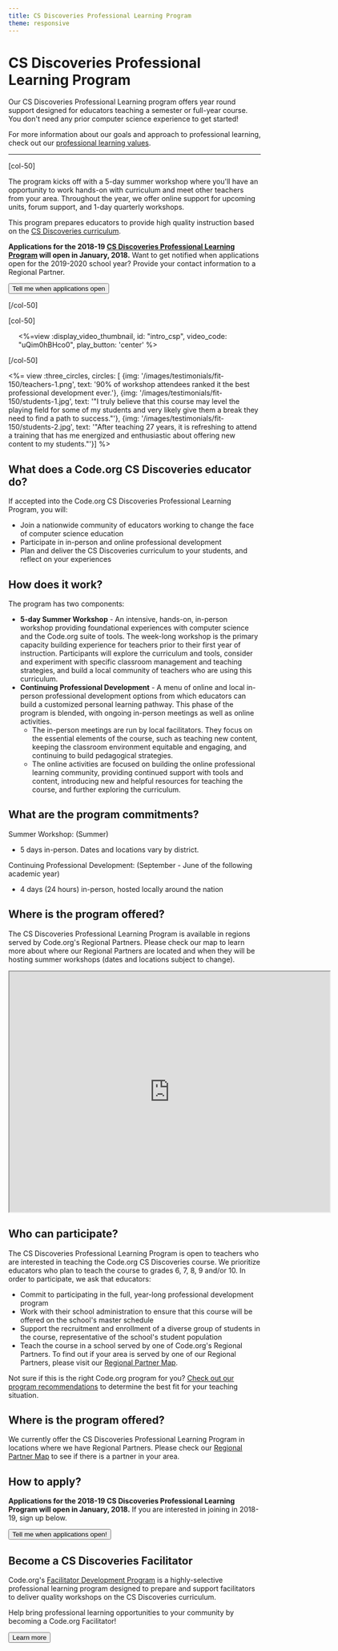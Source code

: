 ```yaml
---
title: CS Discoveries Professional Learning Program
theme: responsive
---
```

# CS Discoveries Professional Learning Program

Our CS Discoveries Professional Learning program offers year round support designed for educators teaching a semester or full-year course. You don't need any prior computer science experience to get started! 

For more information about our goals and approach to professional learning, check out our [professional learning values](educate/professional-learning/values).
<br>

<hr/>

[col-50]

The program kicks off with a 5-day summer workshop where you'll have an opportunity to work hands-on with curriculum and meet other teachers from your area. Throughout the year, we offer online support for upcoming units, forum support, and 1-day quarterly workshops.

This program prepares educators to provide high quality instruction based on the [CS Discoveries curriculum](/educate/csd). 

**Applications for the 2018-19 [CS Discoveries Professional Learning Program](/files/PLProgramsOverview_1-Pager.pdf) will open in January, 2018.** Want to get notified when applications open for the 2019-2020 school year? Provide your contact information to a Regional Partner.

[<button>Tell me when applications open</button>](https://studio.code.org/pd/regional_partner_contact/new)

[/col-50]

[col-50]

<div style="margin-left: 20px;">

<%=view :display_video_thumbnail, id: "intro_csp", video_code: "uQim0hBHco0", play_button: 'center' %>

</div>

[/col-50]

<div style="clear: both;"></div>

<%= view :three_circles, circles: [
{img: '/images/testimonials/fit-150/teachers-1.png', text: '90% of workshop attendees ranked it the best professional development ever.'},
{img: '/images/testimonials/fit-150/students-1.jpg', text: '"I truly believe that this course may level the playing field for some of my students and very likely give them a break they need to find a path to success."'},
{img: '/images/testimonials/fit-150/students-2.jpg', text: '"After teaching 27 years, it is refreshing to attend a training that has me energized and enthusiastic about offering new content to my students."'}] %>

## What does a Code.org CS Discoveries educator do?
If accepted into the Code.org CS Discoveries Professional Learning Program, you will:

- Join a nationwide community of educators working to change the face of computer science education 
- Participate in in-person and online professional development
- Plan and deliver the CS Discoveries curriculum to your students, and reflect on your experiences 


## <a name="components"></a>How does it work?
The program has two components: 

- **5-day Summer Workshop** - An intensive, hands-on, in-person workshop providing foundational experiences with computer science and the Code.org suite of tools. The week-long workshop is the primary capacity building experience for teachers prior to their first year of instruction. Participants will explore the curriculum and tools, consider and experiment with specific classroom management and teaching strategies, and build a local community of teachers who are using this curriculum.
- **Continuing Professional Development** - A menu of online and local in-person professional development options from which educators can build a customized personal learning pathway. This phase of the program is blended, with ongoing in-person meetings as well as online activities.
     - The in-person meetings are run by local facilitators. They focus on the essential elements of the course, such as teaching new content, keeping the classroom environment equitable and engaging, and continuing to build pedagogical strategies.
     - The online activities are focused on building the online professional learning community, providing continued support with tools and content, introducing new and helpful resources for teaching the course, and further exploring the curriculum.



## <a name="commitments"></a>What are the program commitments?

Summer Workshop: (Summer)

- 5 days in-person. Dates and locations vary by district.

Continuing Professional Development: (September - June of the following academic year)

- 4 days (24 hours) in-person, hosted locally around the nation

## <a name="locations"></a>Where is the program offered?

The CS Discoveries Professional Learning Program is available in regions served by Code.org's Regional Partners. Please check our map to learn more about where our Regional Partners are located and when they will be hosting summer workshops (dates and locations subject to change).
<br>

<iframe src="https://www.google.com/maps/d/u/0/embed?mid=1dKLjL6y3AKo45c7weK__JI3sxijfbmzq" width="640" height="480"></iframe>

## <a name="participate"></a>Who can participate?

The CS Discoveries Professional Learning Program is open to teachers who are interested in teaching the Code.org CS Discoveries course. We prioritize educators who plan to teach the course to grades 6, 7, 8, 9 and/or 10. In order to participate, we ask that educators:

* Commit to participating in the full, year-long professional development program
* Work with their school administration to ensure that this course will be offered on the school's master schedule
* Support the recruitment and enrollment of a diverse group of students in the course, representative of the school's student population
* Teach the course in a school served by one of Code.org's Regional Partners. To find out if your area is served by one of our Regional Partners, please visit our [Regional Partner Map](#locations).

Not sure if this is the right Code.org program for you? [Check out our program recommendations](/files/PL-Program-for-Me.pdf) to determine the best fit for your teaching situation.


## <a name="locations"></a>Where is the program offered?

We currently offer the CS Discoveries Professional Learning Program in locations where we have Regional Partners. Please check our [Regional Partner Map](#locations) to see if there is a partner in your area.

## <a name="apply"></a>How to apply?

**Applications for the 2018-19 CS Discoveries Professional Learning Program will open in January, 2018.** If you are interested in joining in 2018-19, sign up below. 

[<button>Tell me when applications open!</button>](https://studio.code.org/pd/regional_partner_contact/new)

## <a name="facilitate"></a>Become a CS Discoveries Facilitator

Code.org's [Facilitator Development Program](/educate/professional-learning/facilitator) is a highly-selective professional learning program designed to prepare and support facilitators to deliver quality workshops on the CS Discoveries curriculum. 

Help bring professional learning opportunities to your community by becoming a Code.org Facilitator!

<a href="/educate/professional-learning/facilitator"><button>Learn more</button>